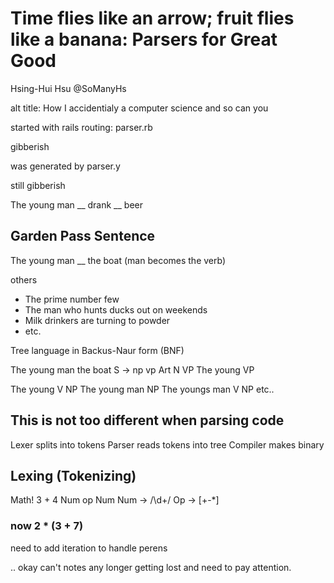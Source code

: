 # Time flies like an arrow; fruit flies like a banana: Parsers for Great Good
Hsing-Hui Hsu @SoManyHs

alt title: How I accidentialy a computer science and so can you

started with rails routing: parser.rb

gibberish

was generated by parser.y

still gibberish

The young man __ drank __ beer

## Garden Pass Sentence
The young man __ the boat (man becomes the verb)

others
* The prime number few
* The man who hunts ducks out on weekends
* Milk drinkers are turning to powder
* etc.

Tree language in Backus-Naur form (BNF)

The young man the boat
S -> np vp
Art N VP
The young VP

The young V NP
The young man NP
The youngs man V NP
etc..

## This is not too different when parsing code
Lexer splits into tokens
Parser reads tokens into tree
Compiler makes binary

## Lexing (Tokenizing)
Math!  3 + 4
Num op Num
Num ->  /\d+/
Op -> [+-*]

### now 2 * (3 + 7)
need to add iteration to handle perens

.. okay can't notes any longer getting lost and need to pay attention.
